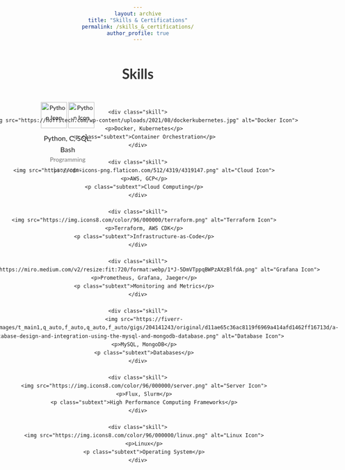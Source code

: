 ```yaml
---
layout: archive
title: "Skills & Certifications"
permalink: /skills_&_certifications/
author_profile: true
---
```


<html lang="en">
<head>
    <meta charset="UTF-8">
    <meta name="viewport" content="width=device-width, initial-scale=1.0">
    <style>
        body {
            font-family: 'Lato', Arial, sans-serif;
            line-height: 1.6;
            margin: 0 15px;
            text-align: center;
        }
        h1 {
            font-size: 32px;
            margin-bottom: 20px;
            color: #333;
        }
        .skills-section {
            display: grid;
            grid-template-columns: repeat(3, 1fr);
            gap: 20px;
            padding: 20px;
            justify-items: center;
        }
        .skill {
            display: flex;
            flex-direction: column;
            align-items: center;
        }
        .skill img {
            width: 60px; /* Icon size */
            margin-bottom: 10px;
        }
        p {
            text-align: center;
            margin: 0;
            font-size: 16px;
        }
        .subtext {
            font-size: 14px;
            color: #777;
        }
    </style>
</head>
<body>

<h1>Skills</h1>

<div class="skills-section">
    <div class="skill">
        <span>
        <img src="https://img.icons8.com/color/96/000000/python.png" alt="Python Icon">
        <img src="https://e7.pngegg.com/pngimages/93/966/png-clipart-shell-script-command-line-interface-unix-shell-bash-shell-commandline-interface-bird-thumbnail.png" alt="Python Icon">
        </span>
        <p>Python, C, SQL, Bash</p>
        <p class="subtext">Programming Languages</p>
    </div>
    
    <div class="skill">
        <img src="https://hoffstech.com/wp-content/uploads/2021/08/dockerkubernetes.jpg" alt="Docker Icon">
        <p>Docker, Kubernetes</p>
        <p class="subtext">Container Orchestration</p>
    </div>

    <div class="skill">
        <img src="https://cdn-icons-png.flaticon.com/512/4319/4319147.png" alt="Cloud Icon">
        <p>AWS, GCP</p>
        <p class="subtext">Cloud Computing</p>
    </div>

    <div class="skill">
        <img src="https://img.icons8.com/color/96/000000/terraform.png" alt="Terraform Icon">
        <p>Terraform, AWS CDK</p>
        <p class="subtext">Infrastructure-as-Code</p>
    </div>

    <div class="skill">
        <img src="https://miro.medium.com/v2/resize:fit:720/format:webp/1*J-5DmVTppqBWPzAXzBlfdA.png" alt="Grafana Icon">
        <p>Prometheus, Grafana, Jaeger</p>
        <p class="subtext">Monitoring and Metrics</p>
    </div>

    <div class="skill">
        <img src="https://fiverr-res.cloudinary.com/images/t_main1,q_auto,f_auto,q_auto,f_auto/gigs/204141243/original/d11ae65c36ac8119f6969a414afd1462ff16713d/a-database-design-and-integration-using-the-mysql-and-mongodb-database.png" alt="Database Icon">
        <p>MySQL, MongoDB</p>
        <p class="subtext">Databases</p>
    </div>

    <div class="skill">
        <img src="https://img.icons8.com/color/96/000000/server.png" alt="Server Icon">
        <p>Flux, Slurm</p>
        <p class="subtext">High Performance Computing Frameworks</p>
    </div>

    <div class="skill">
        <img src="https://img.icons8.com/color/96/000000/linux.png" alt="Linux Icon">
        <p>Linux</p>
        <p class="subtext">Operating System</p>
    </div>
</div>

</body>
</html>
